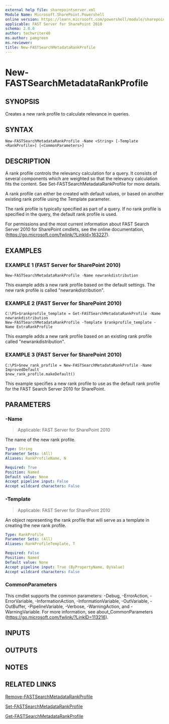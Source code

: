 ```yaml
---
external help file: sharepointserver.xml
Module Name: Microsoft.SharePoint.Powershell
online version: https://learn.microsoft.com/powershell/module/sharepoint-server/new-fastsearchmetadatarankprofile
applicable: FAST Server for SharePoint 2010
schema: 2.0.0
author: techwriter40
ms.author: pamgreen
ms.reviewer:
title: New-FASTSearchMetadataRankProfile
---
```


# New-FASTSearchMetadataRankProfile

## SYNOPSIS
Creates a new rank profile to calculate relevance in queries.

## SYNTAX

```
New-FASTSearchMetadataRankProfile -Name <String> [-Template <RankProfile>] [<CommonParameters>]
```

## DESCRIPTION
A rank profile controls the relevancy calculation for a query.
It consists of several components which are weighted so that the relevancy calculation fits the content.
See Set-FASTSearchMetadataRankProfile for more details.

A rank profile can either be created with default values, or based on another existing rank profile using the Template parameter.

The rank profile is typically specified as part of a query.
If no rank profile is specified in the query, the default rank profile is used.

For permissions and the most current information about FAST Search Server 2010 for SharePoint cmdlets, see the online documentation, (https://go.microsoft.com/fwlink/?LinkId=163227).

## EXAMPLES

### EXAMPLE 1 (FAST Server for SharePoint 2010)
```
New-FASTSearchMetadataRankProfile -Name newrankdistribution
```

This example adds a new rank profile based on the default settings.
The new rank profile is called "newrankdistribution".

### EXAMPLE 2 (FAST Server for SharePoint 2010)
```
C:\PS>$rankprofile_template = Get-FASTSearchMetadataRankProfile -Name newrankdistribution
New-FASTSearchMetadataRankProfile -Template $rankprofile_template -Name ExtraRankProfile
```

This example adds a new rank profile based on an existing rank profile called "newrankdistribution".

### EXAMPLE 3 (FAST Server for SharePoint 2010)
```
C:\PS>$new_rank_profile = New-FASTSearchMetadataRankProfile -Name ImprovedDefault
$new_rank_profile.makeDefault()
```

This example specifies a new rank profile to use as the default rank profile for the FAST Search Server 2010 for SharePoint.

## PARAMETERS

### -Name

> Applicable: FAST Server for SharePoint 2010

The name of the new rank profile.

```yaml
Type: String
Parameter Sets: (All)
Aliases: RankProfileName, N

Required: True
Position: Named
Default value: None
Accept pipeline input: False
Accept wildcard characters: False
```

### -Template

> Applicable: FAST Server for SharePoint 2010

An object representing the rank profile that will serve as a template in creating the new rank profile.

```yaml
Type: RankProfile
Parameter Sets: (All)
Aliases: RankProfileTemplate, T

Required: False
Position: Named
Default value: None
Accept pipeline input: True (ByPropertyName, ByValue)
Accept wildcard characters: False
```

### CommonParameters
This cmdlet supports the common parameters: -Debug, -ErrorAction, -ErrorVariable, -InformationAction, -InformationVariable, -OutVariable, -OutBuffer, -PipelineVariable, -Verbose, -WarningAction, and -WarningVariable. For more information, see about_CommonParameters (https://go.microsoft.com/fwlink/?LinkID=113216).

## INPUTS

## OUTPUTS

## NOTES

## RELATED LINKS

[Remove-FASTSearchMetadataRankProfile](Remove-FASTSearchMetadataRankProfile.md)

[Set-FASTSearchMetadataRankProfile](Set-FASTSearchMetadataRankProfile.md)

[Get-FASTSearchMetadataRankProfile](Get-FASTSearchMetadataRankProfile.md)
